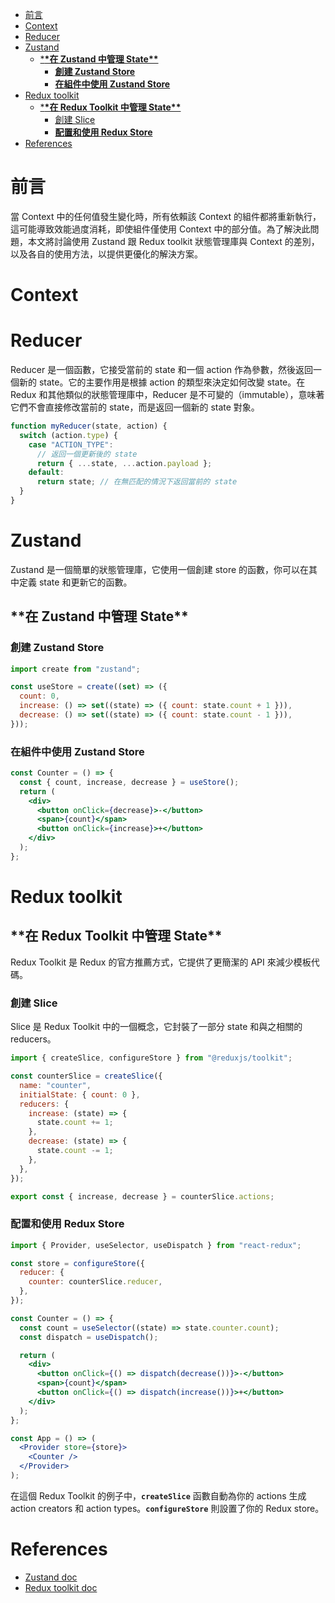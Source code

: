 - [前言](#前言)
- [Context](#context)
- [Reducer](#reducer)
- [Zustand](#zustand)
  - [\***\*在 Zustand 中管理 State\*\***](#在-zustand-中管理-state)
    - [**創建 Zustand Store**](#創建-zustand-store)
    - [**在組件中使用 Zustand Store**](#在組件中使用-zustand-store)
- [Redux toolkit](#redux-toolkit)
  - [\***\*在 Redux Toolkit 中管理 State\*\***](#在-redux-toolkit-中管理-state)
    - [創建 Slice](#創建-slice)
    - [**配置和使用 Redux Store**](#配置和使用-redux-store)
- [References](#references)

# 前言

當 Context 中的任何值發生變化時，所有依賴該 Context 的組件都將重新執行，這可能導致效能過度消耗，即使組件僅使用 Context 中的部分值。為了解決此問題，本文將討論使用 Zustand 跟 Redux toolkit 狀態管理庫與 Context 的差別，以及各自的使用方法，以提供更優化的解決方案。

# Context

# Reducer

Reducer 是一個函數，它接受當前的 state 和一個 action 作為參數，然後返回一個新的 state。它的主要作用是根據 action 的類型來決定如何改變 state。在 Redux 和其他類似的狀態管理庫中，Reducer 是不可變的（immutable），意味著它們不會直接修改當前的 state，而是返回一個新的 state 對象。

```jsx
function myReducer(state, action) {
  switch (action.type) {
    case "ACTION_TYPE":
      // 返回一個更新後的 state
      return { ...state, ...action.payload };
    default:
      return state; // 在無匹配的情況下返回當前的 state
  }
}
```

# Zustand

Zustand 是一個簡單的狀態管理庫，它使用一個創建 store 的函數，你可以在其中定義 state 和更新它的函數。

## \***\*在 Zustand 中管理 State\*\***

### **創建 Zustand Store**

```jsx
import create from "zustand";

const useStore = create((set) => ({
  count: 0,
  increase: () => set((state) => ({ count: state.count + 1 })),
  decrease: () => set((state) => ({ count: state.count - 1 })),
}));
```

### **在組件中使用 Zustand Store**

```jsx
const Counter = () => {
  const { count, increase, decrease } = useStore();
  return (
    <div>
      <button onClick={decrease}>-</button>
      <span>{count}</span>
      <button onClick={increase}>+</button>
    </div>
  );
};
```

# Redux toolkit

## \***\*在 Redux Toolkit 中管理 State\*\***

Redux Toolkit 是 Redux 的官方推薦方式，它提供了更簡潔的 API 來減少模板代碼。

### 創建 Slice

Slice 是 Redux Toolkit 中的一個概念，它封裝了一部分 state 和與之相關的 reducers。

```jsx
import { createSlice, configureStore } from "@reduxjs/toolkit";

const counterSlice = createSlice({
  name: "counter",
  initialState: { count: 0 },
  reducers: {
    increase: (state) => {
      state.count += 1;
    },
    decrease: (state) => {
      state.count -= 1;
    },
  },
});

export const { increase, decrease } = counterSlice.actions;
```

### **配置和使用 Redux Store**

```jsx
import { Provider, useSelector, useDispatch } from "react-redux";

const store = configureStore({
  reducer: {
    counter: counterSlice.reducer,
  },
});

const Counter = () => {
  const count = useSelector((state) => state.counter.count);
  const dispatch = useDispatch();

  return (
    <div>
      <button onClick={() => dispatch(decrease())}>-</button>
      <span>{count}</span>
      <button onClick={() => dispatch(increase())}>+</button>
    </div>
  );
};

const App = () => (
  <Provider store={store}>
    <Counter />
  </Provider>
);
```

在這個 Redux Toolkit 的例子中，**`createSlice`** 函數自動為你的 actions 生成 action creators 和 action types。**`configureStore`** 則設置了你的 Redux store。

# References

- [Zustand doc](https://docs.pmnd.rs/zustand/getting-started/introduction)
- [Redux toolkit doc](https://redux-toolkit.js.org/introduction/getting-started)
